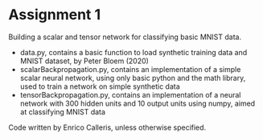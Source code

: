 # Assignment 1

Building a scalar and tensor network for classifying basic MNIST data.

- data.py, contains a basic function to load synthetic training data and MNIST dataset, by Peter Bloem (2020)
- scalarBackpropagation.py, contains an implementation of a simple scalar neural network, using only basic python and the math library, used to train a network on simple synthetic data
- tensorBackpropagation.py, contains an implementation of a neural network with 300 hidden units and 10 output units using numpy, aimed at classifying MNIST data

Code written by Enrico Calleris, unless otherwise specified.